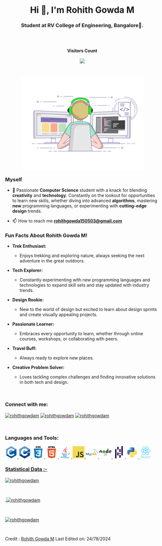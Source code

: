 <h1 align="center">Hi 👋, I'm Rohith Gowda M</h1>
<h3 align="center">Student at RV College of Engineering, Bangalore🌟.</h3>

<br>
<div align="center">
<br><p align="centre"><b>Visitors Count</b></p>  
    
<p align="center"><img align="center" src="https://profile-counter.glitch.me/{RohithgowdaM}/count.svg"  /></p> 
<br>
</div>

<p align="center"><img align="center" width="400px" src="https://github.com/RohithgowdaM/RohithgowdaM/blob/92c4f412b247fa91d3eadbd50967d980ff845731/rgm.gif" alt="rohithgowdam" /></p>

### Myself
- 🌱 Passionate **Computer Science** student with a knack for blending **creativity** and **technology**. Constantly on the lookout for opportunities to learn new skills, whether diving into advanced **algorithms**, mastering **new** programming languages, or experimenting with **cutting-edge design** trends.

- 📫 How to reach me **rohithgowda150503@gmail.com**

### Fun Facts About Rohith Gowda M!
- **Trek Enthusiast:** 
  - Enjoys trekking and exploring nature, always seeking the next adventure in the great outdoors.
  
- **Tech Explorer:** 
  - Constantly experimenting with new programming languages and technologies to expand skill sets and stay updated with industry trends.
  
- **Design Rookie:** 
  - New to the world of design but excited to learn about design sprints and create visually appealing projects.
  
- **Passionate Learner:** 
  - Embraces every opportunity to learn, whether through online courses, workshops, or collaborating with peers.
  
- **Travel Buff:** 
  - Always ready to explore new places.
  
- **Creative Problem Solver:** 
  - Loves tackling complex challenges and finding innovative solutions in both tech and design.

<br>

<h3 align="left">Connect with me:</h3>
<p align="left">
  <a href="https://www.linkedin.com/in/rohith-gowda-m-a04b4122a/" target="blank"><img align="center"
      src="https://raw.githubusercontent.com/rahuldkjain/github-profile-readme-generator/master/src/images/icons/Social/linked-in-alt.svg"
      alt="rohithgowdam" height="30" width="40" /></a>
<!--   <a href="https://instagram.com/_._.adam._" target="blank"><img align="center"
      src="https://raw.githubusercontent.com/rahuldkjain/github-profile-readme-generator/master/src/images/icons/Social/instagram.svg"
      alt="_._.adam._" height="30" width="40" /></a> -->
  <a href="https://leetcode.com/u/iaintworried/" target="blank"><img align="center"
      src="https://cdn.iconscout.com/icon/free/png-512/free-leetcode-3521542-2944960.png?f=avif&w=256"
      alt="rohithgowdam" height="30" width="40" /></a>
  <a href="https://www.naukri.com/code360/profile/rgm08" target="blank"><img align="center"
      src="https://www.codingninjas.com/assets-landing/images/CNLOGO.svg"
      alt="rohithgowdam" height="30" width="40" /></a>
<!--  <a href="https://twitter.com/adam_pithenwala" target="blank"><img align="center"
      src="https://raw.githubusercontent.com/rahuldkjain/github-profile-readme-generator/master/src/images/icons/Social/twitter.svg"
      alt="adampithewan" height="30" width="40" /></a> -->
</p>

<br>
<h3 align="left">Languages and Tools:</h3>
<p align="left">  <a href="https://www.cprogramming.com/" target="_blank"
    rel="noreferrer"> <img src="https://raw.githubusercontent.com/devicons/devicon/master/icons/c/c-original.svg"
      alt="c" width="40" height="40" /> </a> <a href="https://www.w3schools.com/cpp/" target="_blank" rel="noreferrer">
    <img src="https://raw.githubusercontent.com/devicons/devicon/master/icons/cplusplus/cplusplus-original.svg"
      alt="cplusplus" width="40" height="40" /> </a> <a href="https://www.w3schools.com/css/" target="_blank"
    rel="noreferrer"> <img
      src="https://raw.githubusercontent.com/devicons/devicon/master/icons/css3/css3-original-wordmark.svg" alt="css3"
      width="40" height="40" /> </a> <a href="https://www.w3.org/html/" target="_blank" rel="noreferrer"> <img
      src="https://raw.githubusercontent.com/devicons/devicon/master/icons/html5/html5-original-wordmark.svg"
      alt="html5" width="40" height="40" /> </a> <a href="https://www.java.com" target="_blank" rel="noreferrer"> <img
      src="https://raw.githubusercontent.com/devicons/devicon/master/icons/java/java-original.svg" alt="java" width="40"
      height="40" /> </a> <a href="https://developer.mozilla.org/en-US/docs/Web/JavaScript" target="_blank"
    rel="noreferrer"> <img
      src="https://raw.githubusercontent.com/devicons/devicon/master/icons/javascript/javascript-original.svg"
      alt="javascript" width="40" height="40" /> </a><a href="https://www.mysql.com/" target="_blank" rel="noreferrer"> <img
      src="https://raw.githubusercontent.com/devicons/devicon/master/icons/mysql/mysql-original-wordmark.svg"
      alt="mysql" width="40" height="40" /> </a> </a> <a href="https://nodejs.org" target="_blank" rel="noreferrer"> <img
      src="https://raw.githubusercontent.com/devicons/devicon/master/icons/nodejs/nodejs-original-wordmark.svg"
      alt="nodejs" width="40" height="40" /> </a> <a href="https://pandas.pydata.org/" target="_blank" rel="noreferrer">
    <img
      src="https://raw.githubusercontent.com/devicons/devicon/2ae2a900d2f041da66e950e4d48052658d850630/icons/pandas/pandas-original.svg"
      alt="pandas" width="40" height="40" /> </a> <a href="https://www.python.org" target="_blank" rel="noreferrer"> <img
      src="https://raw.githubusercontent.com/devicons/devicon/master/icons/python/python-original.svg" alt="python"
      width="40" height="40" /> </a> <a href="https://reactjs.org/" target="_blank" rel="noreferrer"> <img
      src="https://raw.githubusercontent.com/devicons/devicon/master/icons/react/react-original-wordmark.svg"
      alt="react" width="40" height="40" />

<br>

<h3>Statistical Data :-</h3>
<p><img align="center"
    src="https://github-readme-stats.vercel.app/api/top-langs?username=RohithgowdaM&show_icons=true&locale=en&bg_color=0d1117&text_color=ffffff&layout=compact"
    alt="rohithgowdam" 
    bg_color=#808080/></p>

<br>

<p>&nbsp;<img align="center" src="https://github-readme-stats.vercel.app/api?username=RohithgowdaM&show_icons=true&locale=en&bg_color=0d1117&text_color=ffffff&repo=convoychat"
    alt="rohithgowdam" /></p>

<br>

<p><img align="center" src="https://github-readme-streak-stats.herokuapp.com/?user=RohithgowdaM&theme=dark&background=0d1117&date_format=M%20j%5B%2C%20Y%5D" alt="rohithgowdam" /></p>
      
<p align="left"> <a href="https://twitter.com/" target="blank"><img
      src="https://img.shields.io/twitter/follow/?logo=twitter&style=for-the-badge" alt="" /></a> </p>

Credit : [Rohith Gowda M](https://github.com/RohithgowdaM)
 Last Edited on: 24/78/2024
<!--
**RohithgowdaM/RohithgowdaM** is a ✨ _special_ ✨ repository because its `README.md` (this file) appears on your GitHub profile.

Here are some ideas to get you started:

- 🔭 I’m currently working on ...
- 🌱 I’m currently learning ...
- 👯 I’m looking to collaborate on ...
- 🤔 I’m looking for help with ...
- 💬 Ask me about ...
- 📫 How to reach me: ...
- 😄 Pronouns: ...
- ⚡ Fun fact: ...
-->
